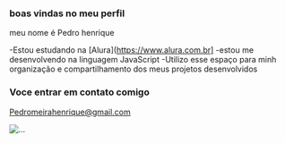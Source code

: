### boas vindas no meu perfil

meu nome é Pedro henrique

-Estou estudando na [Alura](https://www.alura.com.br]
-estou me desenvolvendo na linguagem JavaScript
-Utilizo esse espaço para minh organização e compartilhamento dos meus projetos desenvolvidos

###  Voce entrar em contato comigo 

Pedromeirahenrique@gmail.com

![...](https://media.tenor.com/i7llTDaTPtUAAAAC/naruto.gif)
